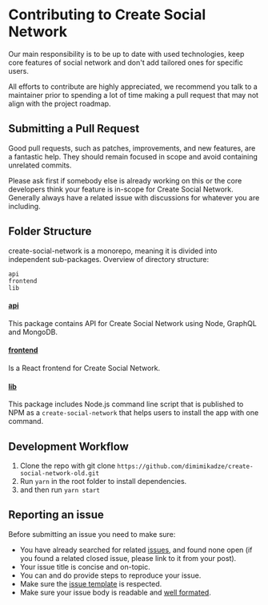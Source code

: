 # Contributing to Create Social Network

Our main responsibility is to be up to date with used technologies, keep core features of social network and don't add tailored ones for specific users.

All efforts to contribute are highly appreciated, we recommend you talk to a maintainer prior to spending a lot of time making a pull request that may not align with the project roadmap.

## Submitting a Pull Request

Good pull requests, such as patches, improvements, and new features, are a fantastic help. They should remain focused in scope and avoid containing unrelated commits.

Please ask first if somebody else is already working on this or the core developers think your feature is in-scope for Create Social Network. Generally always have a related issue with discussions for whatever you are including.

## Folder Structure

create-social-network is a monorepo, meaning it is divided into independent sub-packages. Overview of directory structure:

```
api
frontend
lib
```

#### [api](https://github.com/dimimikadze/create-social-network-old/tree/master/api)

This package contains API for Create Social Network using Node, GraphQL and MongoDB.

#### [frontend](https://github.com/dimimikadze/create-social-network-old/tree/master/frontend)

Is a React frontend for Create Social Network.

#### [lib](https://github.com/dimimikadze/create-social-network-old/tree/master/lib)

This package includes Node.js command line script that is published to NPM as a `create-social-network` that helps users to install the app with one command.

## Development Workflow

1. Clone the repo with git clone `https://github.com/dimimikadze/create-social-network-old.git`
2. Run `yarn` in the root folder to install dependencies.
3. and then run `yarn start`

## Reporting an issue

Before submitting an issue you need to make sure:

- You have already searched for related [issues](https://github.com/dimimikadze/create-social-network-old/issues), and found none open (if you found a related closed issue, please link to it from your post).
- Your issue title is concise and on-topic.
- You can and do provide steps to reproduce your issue.
- Make sure the [issue template](https://github.com/dimimikadze/create-social-network-old/tree/master/.github/ISSUE_TEMPLATE) is respected.
- Make sure your issue body is readable and [well formated](https://guides.github.com/features/mastering-markdown/).
